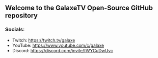 ## Welcome to the GalaxeTV Open-Source GitHub repository

### Socials:

* Twitch: https://twitch.tv/galaxe
* YouTube: https://www.youtube.com/c/galaxe
* Discord: https://discord.com/invite/fWYCuDwUvc
